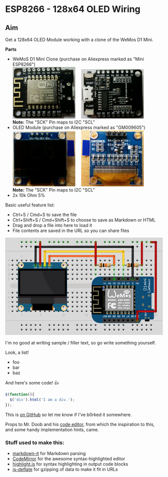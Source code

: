 # ESP8266 - 128x64 OLED Wiring

## Aim
Get a 128x64 OLED Module working with a clone of the WeMos D1 Mini.

**Parts**
* WeMoS D1 Mini Clone (purchase on Aliexpress marked as "Mini ESP8266")<BR><img src="https://github.com/asleepatwork/esp8266-oled-gm009605/raw/master/resources/MiniESP8266-Front.jpg" width="200">&nbsp;&nbsp;&nbsp;&nbsp;&nbsp;<img src="https://github.com/asleepatwork/esp8266-oled-gm009605/raw/master/resources/MiniESP8266-Back.jpg" width="200"><br>**Note:** The "SCK" Pin maps to I2C "SCL"
* OLED Module (purchase on Aliexpress marked as "GM009605")
<BR><img src="https://github.com/asleepatwork/esp8266-oled-gm009605/raw/master/resources/OLED128x64-GM009605-Front.jpg" width="200">&nbsp;&nbsp;&nbsp;&nbsp;&nbsp;<img src="https://github.com/asleepatwork/esp8266-oled-gm009605/raw/master/resources/OLED128x64-GM009605-Back.jpg" width="200"><br>**Note:** The "SCK" Pin maps to I2C "SCL"
* 2x 10k Ohm 5%

Basic useful feature list:

 * Ctrl+S / Cmd+S to save the file
 * Ctrl+Shift+S / Cmd+Shift+S to choose to save as Markdown or HTML
 * Drag and drop a file into here to load it
 * File contents are saved in the URL so you can share files

<img src="https://github.com/asleepatwork/esp8266-oled-gm009605/raw/master/resources/OLED_128x64_i2c%20Breadboard%20View1.png" width="600">


I'm no good at writing sample / filler text, so go write something yourself.

Look, a list!

 * foo
 * bar
 * baz

And here's some code! :+1:

```javascript
$(function(){
  $('div').html('I am a div.');
});
```

This is [on GitHub](https://github.com/jbt/markdown-editor) so let me know if I've b0rked it somewhere.


Props to Mr. Doob and his [code editor](http://mrdoob.com/projects/code-editor/), from which
the inspiration to this, and some handy implementation hints, came.

### Stuff used to make this:

 * [markdown-it](https://github.com/markdown-it/markdown-it) for Markdown parsing
 * [CodeMirror](http://codemirror.net/) for the awesome syntax-highlighted editor
 * [highlight.js](http://softwaremaniacs.org/soft/highlight/en/) for syntax highlighting in output code blocks
 * [js-deflate](https://github.com/dankogai/js-deflate) for gzipping of data to make it fit in URLs
